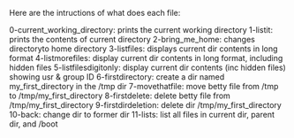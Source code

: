 Here are the intructions of what does each file:

0-current_working_directory: prints the current working directory
1-listit: prints the contents of current directory
2-bring_me_home: changes directoryto home directory
3-listfiles: displays current dir contents in long format
4-listmorefiles: display current dir contents in long format, including hidden files
5-listfilesdigitonly: display current dir contents (inc hidden files) showing usr & group ID
6-firstdirectory: create a dir named my_first_directory in the /tmp dir
7-movethatfile: move betty file from /tmp to /tmp/my_first_directory
8-firstdelete: delete betty file from /tmp/my_first_directory
9-firstdirdeletion: delete dir /tmp/my_first_directory
10-back: change dir to former dir
11-lists: list all files in current dir, parent dir, and /boot

